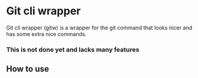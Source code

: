# Git cli wrapper
Git cli wrapper (gitw) is a wrapper for the git command that looks nicer and has some extra nice commands.

### This is not done yet and lacks many features

## How to use
